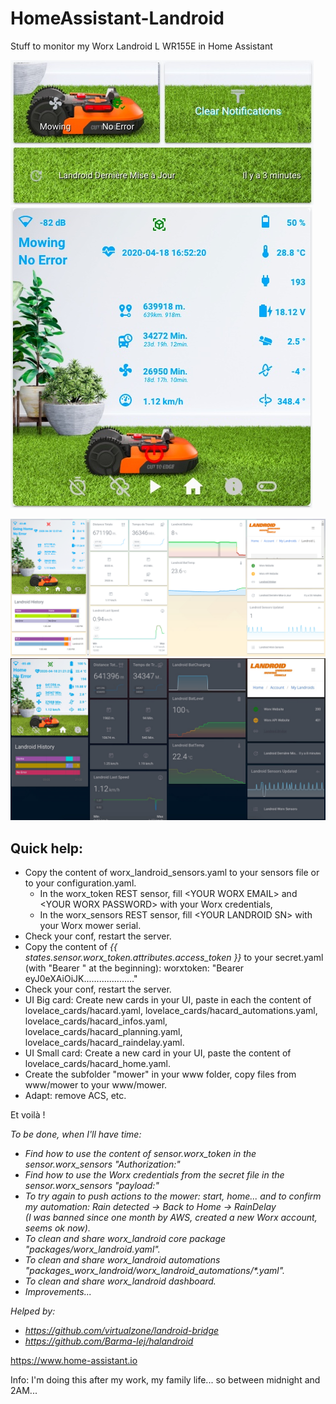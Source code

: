 # HomeAssistant-Landroid
Stuff to monitor my Worx Landroid L WR155E in Home Assistant

![](./.res/home.jpeg)  ![](./.res/card.jpeg)

![](./.res/tab.png)
![](./.res/tab2.jpeg)



## Quick help:
- Copy the content of worx_landroid_sensors.yaml to your sensors file or to your configuration.yaml.
   - In the worx_token REST sensor, fill \<YOUR WORX EMAIL\> and \<YOUR WORX PASSWORD\> with your Worx credentials,
   - In the worx_sensors REST sensor, fill \<YOUR LANDROID SN\> with your Worx mower serial.
- Check your conf, restart the server.
- Copy the content of *{{ states.sensor.worx_token.attributes.access_token }}* to your secret.yaml (with "Bearer " at the beginning): worxtoken: "Bearer eyJ0eXAiOiJK...................."
- Check your conf, restart the server.
- UI Big card: Create new cards in your UI, paste in each the content of lovelace_cards/hacard.yaml, lovelace_cards/hacard_automations.yaml, lovelace_cards/hacard_infos.yaml, lovelace_cards/hacard_planning.yaml, lovelace_cards/hacard_raindelay.yaml.
- UI Small card: Create a new card in your UI, paste the content of lovelace_cards/hacard_home.yaml.
- Create the subfolder "mower" in your www folder, copy files from www/mower to your www/mower.
- Adapt: remove ACS, etc.
 
 Et voilà !  
 
 
 
*To be done, when I'll have time:*
- *Find how to use the content of sensor.worx_token in the sensor.worx_sensors "Authorization:"*
- *Find how to use the Worx credentials from the secret file in the sensor.worx_sensors "payload:"*
- *To try again to push actions to the mower: start, home... and to confirm my automation: Rain detected -> Back to Home -> RainDelay  
(I was banned since one month by AWS, created a new Worx account, seems ok now).*
- *To clean and share worx_landroid core package "packages/worx_landroid.yaml".*
- *To clean and share worx_landroid automations "packages_worx_landroid/worx_landroid_automations/\*.yaml".*
- *To clean and share worx_landroid dashboard.*
- *Improvements...*

*Helped by:*
* *https://github.com/virtualzone/landroid-bridge*
* *https://github.com/Barma-lej/halandroid*

https://www.home-assistant.io

Info:
I'm doing this after my work, my family life... so between midnight and 2AM...
